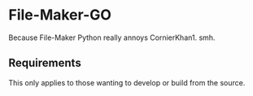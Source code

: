 # File-Maker-GO
Because File-Maker Python really annoys CornierKhan1. smh.

## Requirements
This only applies to those wanting to develop or build from the source.